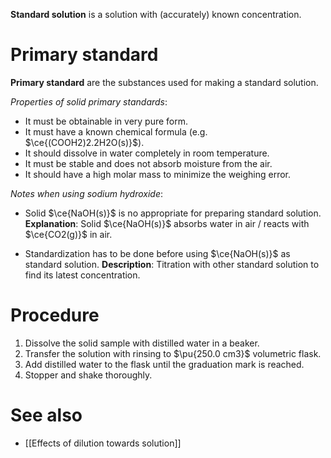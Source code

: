 **Standard solution** is a solution with <span class="hi-green">(accurately) known concentration</span>.

# Primary standard
**Primary standard** are the substances used for making a standard solution.

*Properties of solid primary standards*:
- It must be obtainable in very pure form.
- It must have a known chemical formula (e.g. $\ce{(COOH2)2.2H2O(s)}$).
- It should dissolve in water completely in room temperature.
- It must be stable and does not absorb moisture from the air.
- It should have a high molar mass to minimize the weighing error.

*Notes when using sodium hydroxide*:
- Solid $\ce{NaOH(s)}$ is no appropriate for preparing standard solution.
  **Explanation**: Solid $\ce{NaOH(s)}$ absorbs water in air / reacts with $\ce{CO2(g)}$ in air.

- <span class="hi-blue">Standardization</span> has to be done before using $\ce{NaOH(s)}$ as standard solution.
  **Description**: Titration with other standard solution to find its latest concentration.

# Procedure
1. Dissolve the solid sample with distilled water in a beaker.
2. Transfer the solution <span class="hi-green">with rinsing</span> to $\pu{250.0 cm3}$ volumetric flask.
3. Add distilled water to the flask until the graduation mark is reached.
4. Stopper and shake thoroughly.

# See also
- [[Effects of dilution towards solution]]
